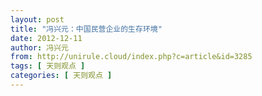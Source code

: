 ```yaml
---
layout: post
title: "冯兴元：中国民营企业的生存环境"
date: 2012-12-11
author: 冯兴元
from: http://unirule.cloud/index.php?c=article&id=3285
tags: [ 天则观点 ]
categories: [ 天则观点 ]
---
```


<div class="article">
 <div class="body-text">
 </div>
</div>

